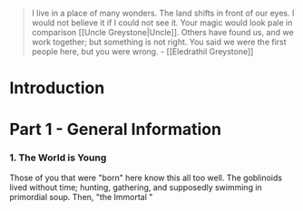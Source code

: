 > I live in a place of many wonders. The land shifts in front of our eyes. I would not believe it if I could not see it. Your magic would look pale in comparison [[Uncle Greystone|Uncle]]. Others have found us, and we work together; but something is not right. You said we were the first people here, but you were wrong. 
> \- [[Eledrathil Greystone]]

# Introduction

# Part 1 - General Information
### 1. The World is Young
Those of you that were "born" here know this all too well. The goblinoids lived without time; hunting, gathering, and supposedly swimming in primordial soup. Then, "the Immortal "
